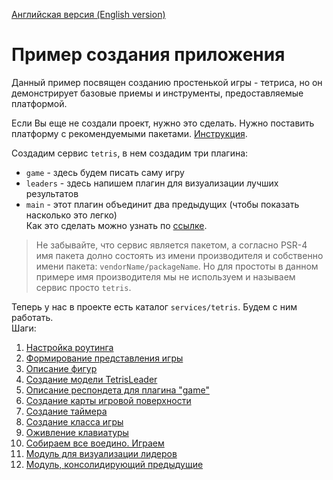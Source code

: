 [Английская версия (English version)](https://github.com/epicoon/lx-doc-articles/blob/master/en/app-dev/expl1/main.md)

# Пример создания приложения

Данный пример посвящен созданию простенькой игры - тетриса, но он демонстрирует базовые приемы и инструменты, предоставляемые платформой.

Если Вы еще не создали проект, нужно это сделать. Нужно поставить платформу с рекомендуемыми пакетами. [Инструкция](https://github.com/epicoon/lx-core/blob/master/README-ru.md#deploy).

Создадим сервис `tetris`, в нем создадим три плагина:
* `game` - здесь будем писать саму игру
* `leaders` - здесь напишем плагин для визуализации лучших результатов
* `main` - этот плагин объединит два предыдущих (чтобы показать насколько это легко)<br>
Как это сделать можно узнать по [ссылке](https://github.com/epicoon/lx-core/blob/master/README-ru.md#cli).

> Не забывайте, что сервис является пакетом, а согласно PSR-4 имя пакета долно состоять из имени производителя и собственно имени пакета: `vendorName/packageName`. Но для простоты в данном примере имя производителя мы не используем и называем сервис просто `tetris`.

Теперь у нас в проекте есть каталог `services/tetris`. Будем с ним работать.<br>
Шаги:
1. [Настройка роутинга](https://github.com/epicoon/lx-doc-articles/blob/master/ru/app-dev/expl1/1_routing.md)
2. [Формирование представления игры](https://github.com/epicoon/lx-doc-articles/blob/master/ru/app-dev/expl1/2_game_view.md)
3. [Описание фигур](https://github.com/epicoon/lx-doc-articles/blob/master/ru/app-dev/expl1/3_figures.md)
4. [Создание модели TetrisLeader](https://github.com/epicoon/lx-doc-articles/blob/master/ru/app-dev/expl1/4_model.md)
5. [Описание респондета для плагина "game"](https://github.com/epicoon/lx-doc-articles/blob/master/ru/app-dev/expl1/5_game_respondent.md)
6. [Создание карты игровой поверхности](https://github.com/epicoon/lx-doc-articles/blob/master/ru/app-dev/expl1/6_Map.md)
7. [Создание таймера](https://github.com/epicoon/lx-doc-articles/blob/master/ru/app-dev/expl1/7_Timer.md)
8. [Создание класса игры](https://github.com/epicoon/lx-doc-articles/blob/master/ru/app-dev/expl1/8_Game.md)
9. [Оживление клавиатуры](https://github.com/epicoon/lx-doc-articles/blob/master/ru/app-dev/expl1/9_keyboard.md)
10. [Собираем все воедино. Играем](https://github.com/epicoon/lx-doc-articles/blob/master/ru/app-dev/expl1/10_game_complete.md)
11. [Модуль для визуализации лидеров](https://github.com/epicoon/lx-doc-articles/blob/master/ru/app-dev/expl1/11_leaders_plugin.md)
12. [Модуль, консолидирующий предыдущие](https://github.com/epicoon/lx-doc-articles/blob/master/ru/app-dev/expl1/12_common_plugin.md)
